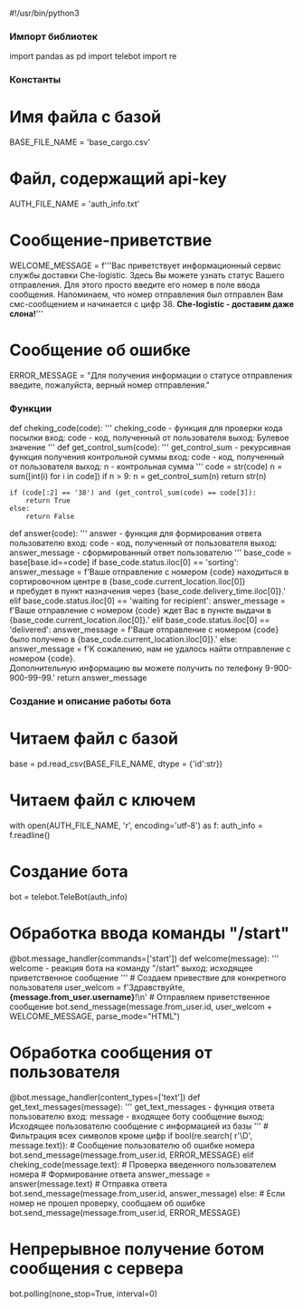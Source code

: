 #!/usr/bin/python3

### Импорт библиотек ### 
import pandas as pd
import telebot
import re

### Константы ### 
# Имя файла с базой
BASE_FILE_NAME = 'base_cargo.csv'
# Файл, содержащий api-key
AUTH_FILE_NAME = 'auth_info.txt'
# Сообщение-приветствие
WELCOME_MESSAGE = f'''Вас приветствует информационный сервис службы доставки Che-logistic.
Здесь Вы можете узнать статус Вашего отправления. Для этого просто введите его номер в поле ввода сообщения.
Напоминаем, что номер отправления был отправлен Вам смс-сообщением и начинается с цифр 38.
<b>Che-logistic - доставим даже слона!</b>'''
# Сообщение об ошибке
ERROR_MESSAGE = "Для получения информации о статусе отправления введите, пожалуйста, верный номер отправления."

### Функции ###
def cheking_code(code):
    '''
    cheking_code - функция для проверки кода посылки
        вход:
            code - код, полученный от пользователя
        выход:
            Булевое значение
    '''
    def get_control_sum(code):
        '''
        get_control_sum - рекурсивная функция получения контрольной суммы
            вход:
                code - код, полученный от пользователя
            выход:
                n - контрольная сумма
        '''
        code = str(code)
        n = sum([int(i) for i in code])
        if n > 9:
            n = get_control_sum(n)
        return str(n)
        
    if (code[:2] == '38') and (get_control_sum(code) == code[3]):
        return True
    else:
        return False
    
def answer(code):
    '''
    answer - функция для формирования ответа пользователю
        вход:
            code - код, полученный от пользователя
        выход:
            answer_message - сформированный ответ пользователю
    '''
    base_code = base[base.id==code]
    if base_code.status.iloc[0] == 'sorting':
        answer_message = f'Ваше отправление с номером {code} находиться в сортировочном центре в {base_code.current_location.iloc[0]}\
 и пребудет в пункт назначения через {base_code.delivery_time.iloc[0]}.'
    elif base_code.status.iloc[0] == 'waiting for recipient':
        answer_message = f'Ваше отправление с номером {code} ждет Вас в пункте выдачи в {base_code.current_location.iloc[0]}.'
    elif base_code.status.iloc[0] == 'delivered':
        answer_message = f'Ваше отправление с номером {code} было получено в {base_code.current_location.iloc[0]}.'
    else:
        answer_message = f'К сожалению, нам не удалось найти отправление с номером {code}.\
 Дополнительную информацию вы можете получить по телефону 9-900-900-99-99.'
    return answer_message
  
### Создание и описание работы бота ###
# Читаем файл с базой
base = pd.read_csv(BASE_FILE_NAME, dtype = {'id':str})

# Читаем файл с ключем
with open(AUTH_FILE_NAME, 'r', encoding='utf-8') as f:
    auth_info = f.readline()
    
# Создание бота
bot = telebot.TeleBot(auth_info)

# Обработка ввода команды "/start"
@bot.message_handler(commands=['start'])
def welcome(message):
    '''
    welcome - реакция бота на команду "/start"
        выход:
            исходящее приветственное сообщение
    '''
    # Создаем привествие для конкретного пользователя
    user_welcom = f'Здравствуйте, <b>{message.from_user.username}</b>!\n'
    # Отправляем приветственное сообщение
    bot.send_message(message.from_user.id, user_welcom + WELCOME_MESSAGE, parse_mode="HTML")

# Обработка сообщения от пользователя
@bot.message_handler(content_types=['text'])
def get_text_messages(message):
    '''
    get_text_messages - функция ответа пользователю
        вход: 
            message - входящее боту сообщение
        выход:
            Исходящее пользователю сообщение с информацией из базы
    '''
    # Фильтрация всех символов кроме цифр
    if bool(re.search( r'\D', message.text)):
        # Сообщение пользователю об ошибке номера
        bot.send_message(message.from_user.id, ERROR_MESSAGE)
    elif cheking_code(message.text): # Проверка введенного пользователем номера
        # Формирование ответа
        answer_message = answer(message.text)
        # Отправка ответа
        bot.send_message(message.from_user.id, answer_message)
    else:
        # Если номер не прошел проверку, сообщаем об ошибке
        bot.send_message(message.from_user.id, ERROR_MESSAGE)
        
# Непрерывное получение ботом сообщения с сервера
bot.polling(none_stop=True, interval=0)
